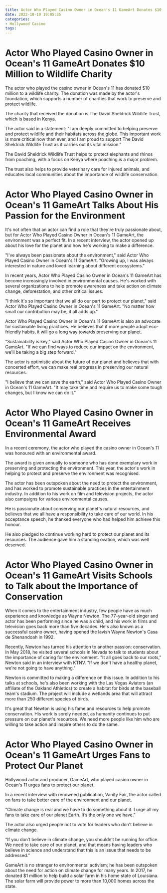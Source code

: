 ```yaml
---
title: Actor Who Played Casino Owner in Ocean's 11 GameArt Donates $10 Million to Wildlife Charity
date: 2022-10-10 19:05:35
categories:
- Hollywood Casino
tags:
---
```



#  Actor Who Played Casino Owner in Ocean's 11 GameArt Donates $10 Million to Wildlife Charity

The actor who played the casino owner in Ocean's 11 has donated $10 million to a wildlife charity.
The donation was made by the actor's foundation, which supports a number of charities that work to preserve and protect wildlife.

The charity that received the donation is The David Sheldrick Wildlife Trust, which is based in Kenya.

The actor said in a statement: "I am deeply committed to helping preserve and protect wildlife and their habitats across the globe. This important work is more critical now than ever, and I am proud to support The David Sheldrick Wildlife Trust as it carries out its vital mission."

The David Sheldrick Wildlife Trust helps to protect elephants and rhinos from poaching, with a focus on Kenya where poaching is a major problem.

The trust also helps to provide veterinary care for injured animals, and educates local communities about the importance of wildlife conservation.

#  Actor Who Played Casino Owner in Ocean's 11 GameArt Talks About His Passion for the Environment

It's not often that an actor can find a role that they're truly passionate about, but for Actor Who Played Casino Owner in Ocean's 11 GameArt, the environment was a perfect fit. In a recent interview, the actor opened up about his love for the planet and how he's working to make a difference.

"I've always been passionate about the environment," said Actor Who Played Casino Owner in Ocean's 11 GameArt. "Growing up, I was always interested in nature and loved learning about different ecosystems."

In recent years, Actor Who Played Casino Owner in Ocean's 11 GameArt has become increasingly involved in environmental causes. He's worked with several organizations to help promote awareness and take action on climate change, deforestation, and other critical issues.

"I think it's so important that we all do our part to protect our planet," said Actor Who Played Casino Owner in Ocean's 11 GameArt. "No matter how small our contribution may be, it all adds up."

Actor Who Played Casino Owner in Ocean's 11 GameArt is also an advocate for sustainable living practices. He believes that if more people adopt eco-friendly habits, it will go a long way towards preserving our planet.

"Sustainability is key," said Actor Who Played Casino Owner in Ocean's 11 GameArt. "If we can find ways to reduce our impact on the environment, we'll be taking a big step forward."

The actor is optimistic about the future of our planet and believes that with concerted effort, we can make real progress in preserving our natural resources.

"I believe that we can save the earth," said Actor Who Played Casino Owner in Ocean's 11 GameArt. "It may take time and require us to make some tough changes, but I know we can do it."

#  Actor Who Played Casino Owner in Ocean's 11 GameArt Receives Environmental Award

In a recent ceremony, the actor who played the casino owner in Ocean's 11 was honoured with an environmental award.

The award is given annually to someone who has done exemplary work in preserving and protecting the environment. This year, the actor's work in helping to protect and preserve the environment was recognised.

The actor has been outspoken about the need to protect the environment, and has worked to promote sustainable practices in the entertainment industry. In addition to his work on film and television projects, the actor also campaigns for various environmental causes.

He is passionate about conserving our planet's natural resources, and believes that we all have a responsibility to take care of our world. In his acceptance speech, he thanked everyone who had helped him achieve this honour.

He also pledged to continue working hard to protect our planet and its resources. The audience gave him a standing ovation, which was well deserved.

#  Actor Who Played Casino Owner in Ocean's 11 GameArt Visits Schools to Talk about the Importance of Conservation

When it comes to the entertainment industry, few people have as much experience and knowledge as Wayne Newton. The 77-year-old singer and actor has been performing since he was a child, and his work in films and television goes back more than five decades. He's also known as a successful casino owner, having opened the lavish Wayne Newton's Casa de Shenandoah in 1992.

Recently, Newton has turned his attention to another passion: conservation. In May 2018, he visited several schools in Nevada to talk to students about the importance of caring for the environment. "It all goes back to our roots," Newton said in an interview with KTNV. "If we don't have a healthy planet, we're not going to have anything."

Newton is committed to making a difference on this issue. In addition to his talks at schools, he's also been working with the Las Vegas Aviators (an affiliate of the Oakland Athletics) to create a habitat for birds at the baseball team's stadium. The project will include a wetlands area that will attract more than 250 different species of birds.

It's great that Newton is using his fame and resources to help promote conservation. His work is sorely needed, as humanity continues to put pressure on our planet's resources. We need more people like him who are willing to take action and inspire others to do the same.

#  Actor Who Played Casino Owner in Ocean's 11 GameArt Urges Fans to Protect Our Planet

Hollywood actor and producer, GameArt, who played casino owner in Ocean's 11 urges fans to protect our planet.

In a recent interview with renowned publication, Vanity Fair, the actor called on fans to take better care of the environment and our planet.

“Climate change is real and we have to do something about it. I urge all my fans to take care of our planet Earth. It’s the only one we have.”

The actor also urged people not to vote for leaders who don't believe in climate change.

“If you don’t believe in climate change, you shouldn’t be running for office. We need to take care of our planet, and that means having leaders who believe in science and understand that this is an issue that needs to be addressed.”

GameArt is no stranger to environmental activism; he has been outspoken about the need for action on climate change for many years. In 2017, he donated $1 million to help build a solar farm in his home state of Louisiana. The solar farm will provide power to more than 10,000 homes across the state.
